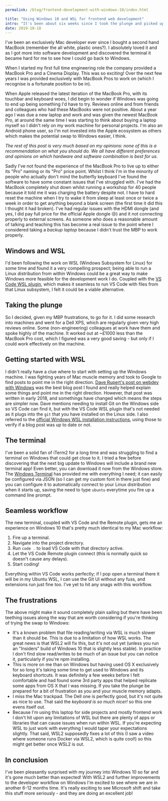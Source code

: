 ```yaml
---
permalink: /blog/frontend-development-with-windows-10/index.html

title: "Using Windows 10 and WSL for frontend web development"
intro: "It's been about six weeks since I took the plunge and picked up a Dell XPS with Windows 10. Today I'm sharing my experiences, both good and bad, of moving to Windows 10."
date: 2019-10-18
---
```


I've been an exclusively Mac developer ever since I bought a second hand MacBook
(remember the all white, plastic ones?). I absolutely loved it and as I got more
into software development and discovered the terminal it became hard for me to
see how I could go back to Windows.

When I started my first full time engineering role the company provided a
MacBook Pro and a Cinema Display. This was so exciting! Over the next few years
I was provided exclusively with MacBook Pros to work on (which I recognise is a
fortunate position to be in).

When Apple released the latest iteration of the MacBook Pro, with its touchbar
and keyboard woes, I did begin to wonder if Windows was going to end up being
something I'd have to try. Reviews online and from friends and colleagues who
had these MacBooks were not positive. About a year ago I was due a new laptop
and work and was given the newest MacBook Pro, at around the same time I was
starting to think about buying a laptop myself so I didn't rely on my work
machine for personal projects. I'm also an Android phone user, so I'm not
invested into the Apple ecosystem as others which makes the potential swap to
Windows easier, I think.

_The rest of this post is very much based on my opinions: none of this is a
recommendation on what you should do. We all have different preferences and
opinions on which hardware and software combination is best for us._

Sadly I've not found the experience of the MacBook Pro to live up to either its
"Pro" naming or its "Pro" price point. Whilst I think I'm in the minority of
people who actually don't mind the butterfly keyboard I've found the software to
have some constant issues that I've struggled with. I've had the MacBook
completely shut down whilst running a workshop for 40 people because it told me
it was charging the battery despite not. I have to hard reset the machine when I
try to wake it from sleep at least once or twice a week in order to get anything
beyond a blank screen (the first time it did this I thought it had broken). I've
had regular issues with the HDMI dongle (and yes, I did pay full price for the
official Apple dongle 😢) and it not connecting properly to external screens. As
someone who does a reasonable amount of talking and teaching this has become a
real issue to the point where I considered taking a _backup laptop_ because I
didn't trust the MBP to work properly.

## Windows and WSL

I'd been following the work on WSL (Windows Subsystem for Linux) for some time
and found it a very compelling prospect; being able to run a Linux distribution
from within Windows could be a great way to make Windows more feasible for the
development work I do. Coupled with the
[VS Code WSL plugin](https://marketplace.visualstudio.com/items?itemName=ms-vscode-remote.remote-wsl),
which makes it seamless to run VS Code with files from that Linux subsystem, I
felt it could be a viable alternative.

## Taking the plunge

So I decided, given my MBP frustrations, to go for it. I did some research into
machines and went for a Dell XPS, which are regularly given very high reviews
online. Some (non-engineering) colleagues at work have them and spoke highly of
the machine. It worked out at ~£1000 less than the MacBook Pro cost, which I
figured was a very good saving - but only if I could work effectively on the
machine.

## Getting started with WSL

I didn't really have a clue where to start with setting up the Windows machine.
I was fighting years of Mac muscle memory and took to Google to find posts to
point me in the right direction.
[Dave Rupert's post on webdev with Windows](https://daverupert.com/2018/04/developing-on-windows-with-wsl-and-visual-studio-code/)
was the best blog post I found and really helped explain some things and point
me in the right direction. However, that post was written in early 2018, and
somethings have changed which means the steps are simpler now. Dave mentions
needing to install Git on the Windows side so VS Code can find it, but with the
VS Code WSL plugin that's not needed as it plugs into the `git` that you have
installed on the Linux side. I also referred to the
[official Windows WSL installation instructions](https://docs.microsoft.com/en-us/windows/wsl/install-win10),
using those to verify if a blog post was up to date or not.

## The terminal

I've been a solid fan of iTerm2 for a long time and was struggling to find a
terminal on Windows that could get close to it. I tried a few before discovering
that the next big update to Windows will include a brand new terminal app! Even
better, you can download it now from the Windows store. The
[Windows Terminal](https://github.com/Microsoft/Terminal) has provided me with
everything I need; it can easily be configured via JSON (so I can get my custom
font in there just fine) and you can configure it to automatically connect to
your Linux distribution when it starts up, saving the need to type `ubuntu`
everytime you fire up a command line prompt.

## Seamless workflow

The new terminal, coupled with VS Code and the Remote plugin, gets me an
experience on Windows 10 that's pretty much identical to my Mac workflow:

1. Fire up a terminal.
1. Navigate into the project directory.
1. Run `code .` to load VS Code with that directory active.
1. Let the VS Code Remote plugin connect (this is normally quick so doesn't
   cause any delays).
1. Start coding!

Everything within VS Code works perfectly; if I pop open a terminal there it
will be in my Ubuntu WSL, I can use the Git UI without any fuss, and extensions
run just fine too. I've yet to hit any snags with this workflow.

## The frustrations

The above might make it sound completely plain sailing but there have been
teething issues along the way that are worth considering if you're thinking of
trying the swap to Windows:

* It's a known problem that file reading/writing via WSL is much slower than it
  should be. This is due to a limitation of how WSL works. The great news is
  that WSL2 will fix this, but it's not out yet (unless you run an "Insiders"
  build of Windows 10 that is slightly less stable). In practice I don't find
  slow read/writes to be much of an issue but you can notice it, particularly if
  you're npm installing.
* This is more on me than on Windows but having used OS X exclusively for so
  long it's taking some time to get used to Windows and its keyboard shortcuts.
  It was definitely a few weeks before I felt comfortable and had found some 3rd
  party apps that helped replicate some apps from OS X that I was missing. If
  you take the plunge be prepared for a bit of frustration as you and your
  muscle memory adapts.
* I miss the Mac trackpad. The Dell one is perfectly good, but it's not quite as
  nice to use. That said the _keyboard is so much nicer!_ so this one evens
  itself out.
* Because I'm using this laptop for side projects and mostly frontend work I
  don't hit upon any limitations of WSL but there are plenty of apps or
  libraries that can cause issues when run within WSL. If you're expecting WSL
  to just work with everything I would taper your expectations slightly. That
  said, WSL2 supposedly fixes a lot of this (I saw a video where someone runs
  Docker via WSL2, which is quite cool!) so this might get better once WSL2 is
  out.

## In conclusion

I've been pleasantly surprised with my journey into Windows 10 so far and it's
gone much better than expected! With WSL2 and further improvements to the
developer workflow on Windows I'm excited to see where we are in another 6-12
months time. It's really exciting to see Microsoft shift and take this stuff
more seriously - and they are doing an excellent job!
